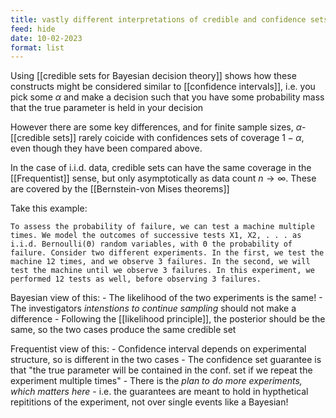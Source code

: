 ```yaml
---
title: vastly different interpretations of credible and confidence sets.md
feed: hide
date: 10-02-2023
format: list
---
```



Using [[credible sets for Bayesian decision theory]] shows how these constructs might be considered similar to [[confidence intervals]], i.e. you pick some $\alpha$ and make a decision such that you have some probability mass that the true parameter is held in your decision

However there are some key differences, and for finite sample sizes, $\alpha$-[[credible sets]] rarely coicide with confidences sets of coverage $1-\alpha$, even though they have been compared above.

In the case of i.i.d. data, credible sets can have the same coverage in the [[Frequentist]] sense, but only asymptotically as data count $n\to\infty$. These are covered by the [[Bernstein-von Mises theorems]]

Take this example:

	To assess the probability of failure, we can test a machine multiple times. We model the outcomes of successive tests X1, X2, . . . as i.i.d. Bernoulli(Θ) random variables, with Θ the probability of failure. Consider two different experiments. In the first, we test the machine 12 times, and we observe 3 failures. In the second, we will test the machine until we observe 3 failures. In this experiment, we performed 12 tests as well, before observing 3 failures.

Bayesian view of this:
	- The likelihood of the two experiments is the same!
	- The investigators *intenstions to continue sampling* should not make a difference
	- Following the [[likelihood principle]], the posterior should be the same, so the two cases produce the same credible set

Frequentist view of this:
	- Confidence interval depends on experimental structure, so is different in the two cases
	- The confidence set guarantee is that "the true parameter will be contained in the conf. set if we repeat the experiment multiple times"
	- There is the *plan to do more experiments, which matters here*
	- i.e. the guarantees are meant to hold in hypthetical repititions of the experiment, not over single events like a Bayesian!